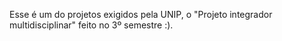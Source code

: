   Esse é um do projetos exigidos pela UNIP, o "Projeto integrador multidisciplinar" feito no 3º semestre :).
  
